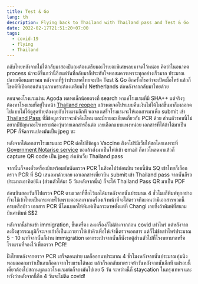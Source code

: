 ```yaml
---
title: Test & Go
lang: th
description: Flying back to Thailand with Thailand pass and Test & Go
date: 2022-02-17T21:51:20+07:00
tags:
  - covid-19
  - flying
  - Thailand
---
```


กลับไทยหลังจากไม่ได้กลับมาสองปีแถมต้องเตรียมอะไรเยอะพิเศษเลยมาจดไว้หน่อย คิดว่าในอนาคต process น่าจะดีขึ้นกว่านี้อีกแต่วันที่กลับมาก็ประทับใจพอสมควรเพราะทุกอย่างเร็วมาก ประมาณปลายเดือนมกราคม หลังจากที่รู้ว่าประเทศไทยจะเปิด Test & Go อีกครั้งก็รอว่าจะเปิดเมื่อไหร่ แล้วก็โชคดีที่เปิดตอนต้นกุมภาเพราะต้องเตรียมไป Netherlands ต่อหลังจากกลับมาไทยด้วย

ตอนจองโรงแรมผ่าน Agoda พลาดเล็กน้อยตรงที่ search หาแค่โรงแรมที่มี SHA++ แต่จริงๆ ต้องหาโรงแรมที่อยู่ในหน้า [Thailand reopen](https://www.agoda.com/en-gb/thailandreopens) แล้วพอเจอโปรแบบคืนเงินไม่ได้โผล่ขึ้นมาก็เผลอกดไปแบบไม่ได้ดูสุดท้ายต้องคุยกับโรงแรมอีกที พอจองเสร็จโรงแรมจะให้เอกสารมาเพื่อ submit เข้า [Thailand Pass](https://tp.consular.go.th) ที่มีข้อมูลว่าเราจะพักคืนไหน และมีรายละเอียดเกี่ยวกับ PCR ด้วย ส่วนตัวรอบนี้ไม่อยากมีปัญหาอะไรเพราะต้องวุ่นวายเอกสารอื่นต่อ เลยเลือกแบบแพงหน่อย เอกสารที่ได้ถ้าได้มาเป็น PDF ก็จัดการแปลงมันเป็น jpeg ซะ

หลังจากได้เอกสารโรงแรมและ PCR ต่อไปก็ข้อมูล Vaccine สิงคโปร์มีเว็บให้ขอโดยเฉพาะที่ [Government Notarise service](https://www.notarise.gov.sg) ขอแล้วส่งมาเป็นไฟล์เข้า email ก็ดาวโหลดมาแล้วก็ capture QR code เป็น jpeg ส่งเข้าเว็บ Thailand pass

จากนั้นก็จองตั๋วเครื่องบินพร้อมกับนัดตรวจ PCR ในสิงคโปร์ก่อนบิน รอบนี้บิน SQ เข้าไทยก็เลือกตรวจ PCR ที่ SQ เสนอมาด้วยเลย เอาเอกสารเที่ยวบิน submit เข้า Thailand pass จากนั้นก็รอประมาณอาทิตย์นึง (ส่วนตัวได้มา 5 วันหลังจากนั้น) ก็จะได้ Thailand Pass QR มาเป็น PDF

ก่อนบินสองวันก็ไปตรวจ PCR ตามเวลาที่ซื้อไว้ผลได้มาหลังจากนั้นประมาณ 4 ชั่วโมงก็พิมพ์ทุกอย่างที่จะใช้เข้าไทยเป็นกระดาษไว้เพราะตอนลงจากเครื่องเจ้าหน้าที่จะไล่ตรวจทีละคนว่ามีเอกสารพวกนี้ครบหรือป่าว เอกสาร PCR นี่โดนบอกให้พิมพ์เป็นกระดาษตั้งแต่ที่ Changi เลยซึ่งถ้าพิมพ์ที่สนามบินค่าพิมพ์ S$2

หลังจากนี้ผ่านเข้า immigration, ขึ้นเครื่อง ลงเครื่องก็ไม่ต่างจากก่อน covid เท่าไหร่ แต่หลังจากลงฝั่งสุวรรณภูมิก็จะเจอเก้าอี้เป็นแถวยาวให้เข้าคิวเพื่อให้เจ้านี้ตรวจเอกสาร แต่ก็ไม่ช้าเท่าไหร่ประมาณ 5 - 10 นาทีจากนั้นก็ผ่าน immigration เอากระเป๋าจากนั้นก็นั่งรถตู้ส่วนตัวไปที่โรงพยาบาลหรือโรงแรมที่จองไว้เพื่อตรวจ PCR!

ฝั่งไทยหลังจากตรวจ PCR เสร็จตอนบ่าย ผลก็ออกมาประมาณ 4 ชั่วโมงหลังจากนั้นประมาณทุ่มนึง พอผลออกมาว่าเป็นลบก็ออกจากโรงแรมได้หละ แล้วก็รอกลับมาตรวจห้าวันหลังจากนั้นอีกที แต่รอบนี้เดี๋ยวต้องไปสถานทูตแถวโรงแรมต่อก็จองมันไปเลย 5 วัน ระหว่างนี้ก็ staycation ในกรุงเทพฯ และหวังว่าหลังจากนี้อีก 4 วันจะไม่ติด covid!

